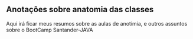 ## Anotações sobre anatomia das classes

Aqui irá ficar meus resumos sobre as aulas de anotimia, e outros assuntos sobre o BootCamp Santander-JAVA 

